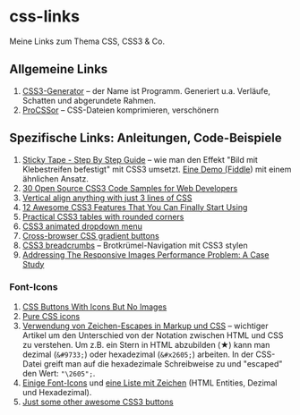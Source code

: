 css-links
=========

Meine Links zum Thema CSS, CSS3 &amp; Co.

## Allgemeine Links

1. [CSS3-Generator](http://css3generator.com) – der Name ist Programm. Generiert u.a. Verläufe, Schatten und abgerundete Rahmen.
2. [ProCSSor](http://procssorapp.com) – CSS-Dateien komprimieren, verschönern


## Spezifische Links: Anleitungen, Code-Beispiele
1. [Sticky Tape - Step By Step Guide](http://cssdemos.tupence.co.uk/stepbystep/stepbystep-stickytape.htm) – wie man den Effekt "Bild mit Klebestreifen befestigt" mit CSS3 umsetzt. [Eine Demo (Fiddle](http://jsfiddle.net/codepo8/WzMdH/)) mit einem ähnlichen Ansatz.
2. [30 Open Source CSS3 Code Samples for Web Developers](http://designwoop.com/2013/12/30-open-source-css3-code-samples-web-developers/)
3. [Vertical align anything with just 3 lines of CSS](http://zerosixthree.se/vertical-align-anything-with-just-3-lines-of-css/)
4. [12 Awesome CSS3 Features That You Can Finally Start Using](http://tutorialzine.com/2013/10/12-awesome-css3-features-you-can-finally-use/)
5. [Practical CSS3 tables with rounded corners](http://www.red-team-design.com/practical-css3-tables-with-rounded-corners)
6. [CSS3 animated dropdown menu](http://www.red-team-design.com/css3-animated-dropdown-menu)
7. [Cross-browser CSS gradient buttons](http://www.red-team-design.com/cross-browser-css-gradient-buttons)
8. [CSS3 breadcrumbs](http://www.red-team-design.com/css3-breadcrumbs) – Brotkrümel-Navigation mit CSS3 stylen
9. [Addressing The Responsive Images Performance Problem: A Case Study](mobile.smashingmagazine.com/2013/09/16/responsive-images-performance-problem-case-study/)

### Font-Icons

1. [CSS Buttons With Icons But No Images](http://www.paulund.co.uk/css-buttons-with-icons-but-no-images)
2. [Pure CSS icons](http://sherybrauner.com/samples/pure-css-icons/)
3. [Verwendung von Zeichen-Escapes in Markup und CSS](http://www.w3.org/International/questions/qa-escapes) – wichtiger Artikel um den Unterschied von der Notation zwischen HTML und CSS zu verstehen. Um z.B. ein Stern in HTML abzubilden (&#9733;) kann man dezimal (`&#9733;`) oder hexadezimal (`&#x2605;`) arbeiten. In der CSS-Datei greift man auf die hexadezimale Schreibweise zu und "escaped" den Wert: `"\2605";`.
4. [Einige Font-Icons](http://goetter.fr/unicode/) und [eine Liste mit Zeichen](http://www.gemeinde-michendorf.de/homepage/8sonstiges/entity.php) (HTML Entities, Dezimal und Hexadezimal).
5. [Just some other awesome CSS3 buttons](http://www.red-team-design.com/just-another-awesome-css3-buttons)

